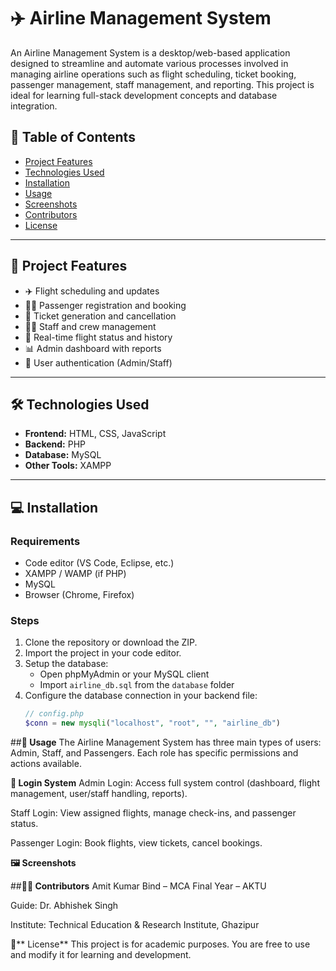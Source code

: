 # ✈️ Airline Management System

An Airline Management System is a desktop/web-based application designed to streamline and automate various processes involved in managing airline operations such as flight scheduling, ticket booking, passenger management, staff management, and reporting. This project is ideal for learning full-stack development concepts and database integration.

## 📌 Table of Contents

- [Project Features](#-project-features)
- [Technologies Used](#-technologies-used)
- [Installation](#-installation)
- [Usage](#-usage)
- [Screenshots](#-screenshots)
- [Contributors](#-contributors)
- [License](#-license)

---

## 🚀 Project Features

- ✈️ Flight scheduling and updates  
- 🧑‍💼 Passenger registration and booking  
- 🎫 Ticket generation and cancellation  
- 🧑‍✈️ Staff and crew management  
- 📅 Real-time flight status and history  
- 📊 Admin dashboard with reports  
- 🔐 User authentication (Admin/Staff)  

---

## 🛠 Technologies Used

- **Frontend:** HTML, CSS, JavaScript  
- **Backend:** PHP  
- **Database:** MySQL
- **Other Tools:** XAMPP

---

## 💻 Installation

### Requirements
- Code editor (VS Code, Eclipse, etc.)
- XAMPP / WAMP (if PHP)
- MySQL
- Browser (Chrome, Firefox)

### Steps
1. Clone the repository or download the ZIP.
2. Import the project in your code editor.
3. Setup the database:
   - Open phpMyAdmin or your MySQL client
   - Import `airline_db.sql` from the `database` folder
4. Configure the database connection in your backend file:
   ```php
   // config.php
   $conn = new mysqli("localhost", "root", "", "airline_db")
   
##**📖 Usage**
The Airline Management System has three main types of users: Admin, Staff, and Passengers. Each role has specific permissions and actions available.

**🔐  Login System**
Admin Login: Access full system control (dashboard, flight management, user/staff handling, reports).

Staff Login: View assigned flights, manage check-ins, and passenger status.

Passenger Login: Book flights, view tickets, cancel bookings.

**🖼️ Screenshots**


##**👨‍💻 Contributors**
Amit Kumar Bind – MCA Final Year – AKTU

Guide: Dr. Abhishek Singh

Institute: Technical Education & Research Institute, Ghazipur

📄** License**
This project is for academic purposes. You are free to use and modify it for learning and development.


